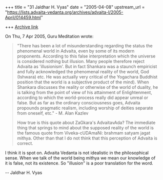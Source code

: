 +++
title = "31 Jaldhar H. Vyas"
date = "2005-04-08"
upstream_url = "https://lists.advaita-vedanta.org/archives/advaita-l/2005-April/014459.html"

+++
[Archive link](https://lists.advaita-vedanta.org/archives/advaita-l/2005-April/014459.html)

On Thu, 7 Apr 2005, Guru Meditation wrote:

> "There has been a lot of misunderstanding regarding the status the phenomenal
> world in Advaita, even by some of its modern proponents. According to this
> false interpretation which the universe is considered nothing but illusion.
> Many people therefore reject Advaita as 'illusionism'. But in fact Shankara was
> a staunch empiricist and fully acknowledged the phenomenal reality of the world,
> God (Ishwara) etc. He was actually very critical of the Yogachara Buddhist
> position that the world is a subjective product of the mind). When Shankara
> discusses the reality or otherwise of the world of duality, he is talking from
> the point of view of his attainment of Enlightenment, according to which the
> world-process really did appear unreal or false. But as far as the ordinary
> consciousness goes, Advaita propounds pragmatic realism, including worship of
> deities separate from oneself, etc." - M. Alan Kazlev
>
> How true is this quote about ZaGkara's AdvaitavAda? The immediate thing that
> springs to mind about the supposed reality of the world is the famous quote
> from Viveka-cUDAmaNi: brahmam satyam jagat mithya. Other than that I do not
> think that this perception of Advaita is correct.

I think it is spot on.  Advaita Vedanta is not idealistic in the
philosophical sense.  When we talk of the world being mithya we mean our
knowledge of it is false, not its existence.  So "illusion" is a poor
translation for the word.

-- 
Jaldhar H. Vyas <jaldhar at braincells.com>

